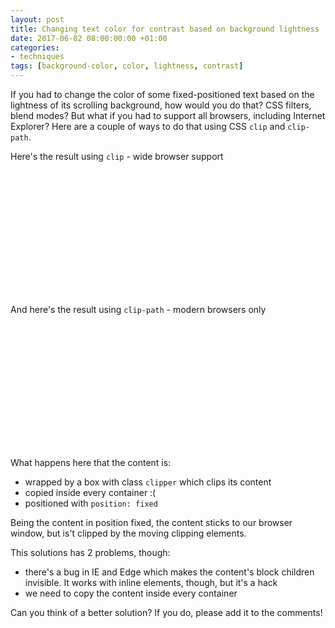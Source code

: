 ```yaml
---
layout: post
title: Changing text color for contrast based on background lightness
date: 2017-06-02 08:00:00:00 +01:00
categories:
- techniques
tags: [background-color, color, lightness, contrast]
---
```


If you had to change the color of some fixed-positioned text based on the lightness of its scrolling background, how would you do that? CSS filters, blend modes? But what if you had to support all browsers, including Internet Explorer? Here are a couple of ways to do that using CSS `clip` and `clip-path`.

Here's the result using `clip` - wide browser support

<iframe class="lazy" height='200' scrolling='no' title='Text color change at background using clip' data-src='https://codepen.io/verlok/embed/VWZeBL/?height=194&amp;theme-id=light&amp;default-tab=result&amp;embed-version=2' frameborder='no' allowtransparency='true' allowfullscreen='true' style='width: 100%;'>See the Pen <a href='https://codepen.io/verlok/pen/VWZeBL/'>Text color change at background using clip</a> by Andrea Verlicchi (<a href='https://codepen.io/verlok'>@verlok</a>) on <a href='https://codepen.io'>CodePen</a>.
</iframe>

And here's the result using `clip-path` - modern browsers only

<iframe class="lazy" height='200' scrolling='no' title='Text color change at background using clip-path' data-src='https://codepen.io/verlok/embed/owvYjx/?height=265&amp;theme-id=light&amp;default-tab=result&amp;embed-version=2' frameborder='no' allowtransparency='true' allowfullscreen='true' style='width: 100%;'>See the Pen <a href='https://codepen.io/verlok/pen/owvYjx/'>Text color change at background using clip-path</a> by Andrea Verlicchi (<a href='https://codepen.io/verlok'>@verlok</a>) on <a href='https://codepen.io'>CodePen</a>.
</iframe>

What happens here that the content is:

- wrapped by a box with class `clipper` which clips its content
- copied inside every container :(
- positioned with `position: fixed`

Being the content in position fixed, the content sticks to our browser window, but is't clipped by the moving clipping elements.

This solutions has 2 problems, though:

- there's a bug in IE and Edge which makes the content's block children invisible. It works with inline elements, though, but it's a hack
- we need to copy the content inside every container

Can you think of a better solution? If you do, please add it to the comments!